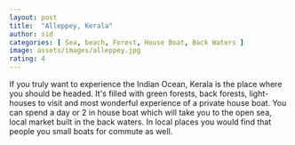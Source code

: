 ```yaml
---
layout: post
title:  "Alleppey, Kerala"
author: sid
categories: [ Sea, beach, Forest, House Boat, Back Waters ]
image: assets/images/alleppey.jpg
rating: 4
---
```

If you truly want to experience the Indian Ocean, Kerala is the place where you should be headed. It's filled with green forests, back forests, light-houses to visit and most wonderful experience of a private house boat. You can spend a day or 2 in house boat which will take you to the open sea, local market built in the back waters. In local places you would find that people you small boats for commute as well.


<div class="pa-carousel-widget" style="width:100%; height:480px; display:none;"
  data-link="https://photos.app.goo.gl/phL8YrMk8GCDaGpA6"
  data-title="Alleppey, Kerala"
  data-description="Beaches and houseboats of alleppey"
  data-delay="3">
  <object data="https://lh3.googleusercontent.com/bNlUtmvfl9Mqwoek0aB32bWXwUir0AFu2SEJHjoFCqlAZ2DVg-4K5sh7yc3DhqBhW4BJTT7xPlvjlbvDP-i252k4wf4NEFBGy4i-7axhdz6KVbcEvdZeiLMB_Rezmzvd3B3Fv4KMHBk=w1920-h1080"></object>
  <object data="https://lh3.googleusercontent.com/pzahyp1QiQ83SxULUdPoq-r80t1NuFbHM7XjLq9WjhUq3cwRFw0fkOyWEhWV5SOcURryZgOrj2cHgGiiXKG9zLac4YCUtt6Mq86cwIe0SSGMbH_OXPbypbA3gXC5QQAWB9UweTYxF_8=w1920-h1080"></object>
  <object data="https://lh3.googleusercontent.com/CSazr1nYGq1U95sASNX3IlAKmgtr_i2Dnxw63dmKmGq65RDhaFS1-AdomCOWPp7xHe-fAGDFa1F5y5Rot58iUbcCvGV9OK8aiQvt3CiNUCTTOrWzQfAeG07cGIwI1JYPm6gs-YWO8Rw=w1920-h1080"></object>
  <object data="https://lh3.googleusercontent.com/v7vXqLkmAqgtqoh-bPKoIbIJcBdKo8WA0Vt5P0DtQk1x3Qcl7UIagRd_DInIMZSt8RSz7Z0vkKESx0w1yaJGAJpn5Ab_IR1gXyZffvfILzjwbkBYc6wpricV6zRFzeS1xDtwBQ34cOo=w1920-h1080"></object>
  <object data="https://lh3.googleusercontent.com/nIQven2JE9kU7JAKEfV7VmvpT8dGm7qSC0DkGLGA7I1K03Qn66yoy88T21Ju7gsTKTky8LjI7Onqa7iPBN-ghlqlG6KH--VsWbm2Vx5o5jxIlRg99_y-64DPvXjBTTVuSNsCD4EGx8o=w1920-h1080"></object>
  <object data="https://lh3.googleusercontent.com/X-buJMkwN-nsQrGn1UReZYHN5axRBDPymObnuD4GYKOnASYq_Qhq9toxVDZhWfTn8RzihdXPjf4CmUwobFMWqy-V5vc1nlljnbXSp3G0awECM7Nws2DU-QyZweggpTMSaNSYieIfayM=w1920-h1080"></object>
  <object data="https://lh3.googleusercontent.com/K1A7mVpBqpeGmY2pC96AKMQXulG9PYFsdWhbALAk_uLSRyrmaQI8XB8uUvxCnFBozuA-5wxmGP9GOuoFeIxWCEAMmlKjOopcvhCLyJlZLxrxc7D26xSp4BBJWg-hIFIkrlYUVemuqJ0=w1920-h1080"></object>
  <object data="https://lh3.googleusercontent.com/0eg5CDQH9JEyDDTkS1vcsVsYXDzhNAyJ5i0hgjE2OGPCOT7FTgSZtrbYCdaNLpowbN32O5fXklWvela5cm-J4c3UIkCD_wS74VbkZiAB9Fg0dd9unFCT3cXLeZngOgpMXgZlPXvipwo=w1920-h1080"></object>
  <object data="https://lh3.googleusercontent.com/kH2KjlzW3eMeRXbh8lMzi5iIFQ-ie3dZEv-89hNoTih4hQQAc2xJWUApsK0nPx1ZZcogmDKrc6Njn0jdNAsA-dqZd8A-x9OoNT71APAyLbtTjgPav7qrZbO9cfQjqKMegw0M85GaS5Y=w1920-h1080"></object>
  <object data="https://lh3.googleusercontent.com/52Nzcfn4eNKb72rD7rAOIkGAkFk8SsAogy1WeKXjklMgTMkJeow4tThrxueUSy61LpzGhwVDt1w77IC_p6wEmHOKMuHKsWBMS3b4j5VdtZ7_xnT6sWf41nvyi_VwULrAmKAQDDkOKQc=w1920-h1080"></object>
  <object data="https://lh3.googleusercontent.com/DUEIqWy0aS6MDKu2lM5AhX_Idx2KxUM4ByFYNbSKTTV6CelrYURNnA-rk4cRHs_v5JXrvTRUUCafrF2PfRegHLsLuagaPZ-N-uG1fPJexJLIo8RoXZWlKYBZehmQRfPRPGbKfL12anM=w1920-h1080"></object>
  <object data="https://lh3.googleusercontent.com/whoREYylckO5iIkCYLiXrfw5AEWxbRK8ZSFw9vS7w3OeABdlYZ5jN7jE2RfFLkkXpIzPbyxO0dHpQ_vY-oG6Jr59taPyqrqSFu4UwuTVwC-LPdxR440kot7QgagQGHhcITEybqYjCx8=w1920-h1080"></object>
  <object data="https://lh3.googleusercontent.com/RJTlHjoE0D4VGNqKJ6o-osfeY7TtFoj6eqOddG4WilT26a4EnvSRpO8XMOrDWznOYHbMYRFn-ZN0IJZmwbqhSZiIOW387y0u-Ve16G_BjTkxaIJXFva4Zmpwrri9BnrnIz6XeDlARsg=w1920-h1080"></object>
  <object data="https://lh3.googleusercontent.com/QfaESrTaYdhjJC4vJaH1-Jmn8c3kO_31O0bvRKTjF8zOLqJRhDe9IXyEyEaDkxPhItzXGJRTe6n6tIiPEpyQlq6jRENPxtBgjAAqPtRbydM6BiuohyzRAC1zIXN7doUAfQoEePKHoDg=w1920-h1080"></object>
  <object data="https://lh3.googleusercontent.com/A-hTIP3CbgmiOKMjwrb8LOQP3j5D1XT7j9yxwSzHYTZYpmHwbNkxH93Xsrk-ous44y0Ot3U_BfEwGJB5NfzH85mGpgM9PugmHBueSU8aqLa7RrAfX9cmnVIiLMUfxVQqQNdLpGBL86c=w1920-h1080"></object>
</div>
